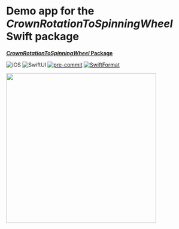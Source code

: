 # Demo app for the *CrownRotationToSpinningWheel* Swift package

**[*CrownRotationToSpinningWheel* Package](https://github.com/jhrcook/CrownRotationToSpinningWheel)**

![iOS](https://img.shields.io/badge/iOS-App-black.svg?style=flat&logo=apple&logoColor=white)
![SwiftUI](https://img.shields.io/badge/SwiftUI-App-118AF9.svg?style=flat&logo=swift&logoColor=white)
[![pre-commit](https://img.shields.io/badge/pre--commit-enabled-brightgreen?logo=pre-commit&logoColor=white)](https://github.com/pre-commit/pre-commit)
[![SwiftFormat](https://img.shields.io/badge/SwfitFormat-enabled-A166E6)](https://github.com/nicklockwood/SwiftFormat)

<img src="assets/CrownRotationToSpinningWheelDemoApp-demo.gif" width="400" />
